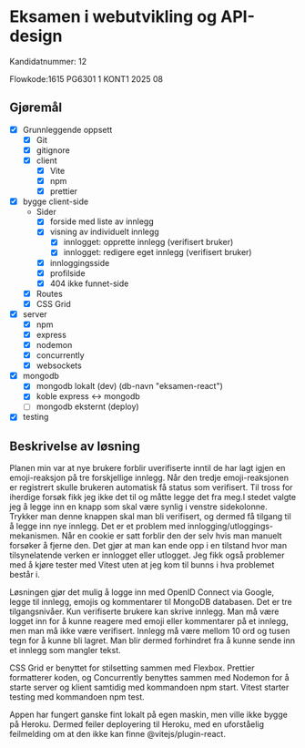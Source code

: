 # Eksamen i webutvikling og API-design

Kandidatnummer: 12

Flowkode:1615 PG6301 1 KONT1 2025 08

## Gjøremål

* [x] Grunnleggende oppsett
  * [x] Git
  * [x] gitignore
  * [x] client
    * [x] Vite
    * [x] npm
    * [x] prettier
* [x] bygge client-side
  * Sider
    * [x] forside med liste av innlegg
    * [x] visning av individuelt innlegg
      * [x] innlogget: opprette innlegg (verifisert bruker)
      * [x] innlogget: redigere eget innlegg (verifisert bruker)
    * [x] innloggingsside
    * [x] profilside
    * [x] 404 ikke funnet-side
  * [x] Routes
  * [x] CSS Grid
* [x] server
  * [x] npm
  * [x] express
  * [x] nodemon
  * [x] concurrently
  * [x] websockets
* [x] mongodb
  * [x] mongodb lokalt (dev) (db-navn "eksamen-react")
  * [x] koble express <-> mongodb
  * [ ] mongodb eksternt (deploy)
* [x] testing

## Beskrivelse av løsning

Planen min var at nye brukere forblir uverifiserte inntil de har lagt igjen en 
emoji-reaksjon på tre forskjellige innlegg. Når den tredje emoji-reaksjonen er
registrert skulle brukeren automatisk få status som verifisert. Til tross for
iherdige forsøk fikk jeg ikke det til og måtte legge det fra meg.I stedet valgte
jeg å legge inn en knapp som skal være synlig i venstre sidekolonne. Trykker man
denne knappen skal man bli verifisert, og dermed få tilgang til å legge inn
nye innlegg. Det er et problem med innlogging/utloggings-mekanismen. Når en cookie
er satt forblir den der selv hvis man manuelt forsøker å fjerne den. Det gjør at
man kan ende opp i en tilstand hvor man tilsynelatende verken er innlogget eller
utlogget. Jeg fikk også problemer med å kjøre tester med Vitest uten at jeg kom
til bunns i hva problemet består i.

Løsningen gjør det mulig å logge inn med OpenID Connect via Google, legge til
innlegg, emojis og kommentarer til MongoDB databasen.
Det er tre tilgangsnivåer. Kun verifiserte brukere kan skrive innlegg. Man må
være logget inn for å kunne reagere med emoji eller kommentarer på et innlegg, men
man må ikke være verifisert. Innlegg må være mellom 10 ord og tusen tegn for å 
kunne bli lagret. Man blir dermed forhindret fra å kunne sende inn et innlegg som
mangler tekst.

CSS Grid er benyttet for stilsetting sammen med Flexbox. Prettier formatterer koden, og
Concurrently benyttes sammen med Nodemon for å starte server og klient samtidig med
kommandoen npm start. Vitest starter testing med kommandoen npm test.

Appen har fungert ganske fint lokalt på egen maskin, men ville ikke bygge på Heroku.
Dermed feiler deployering til Heroku, med en uforståelig feilmelding om at den ikke
kan finne @vitejs/plugin-react.